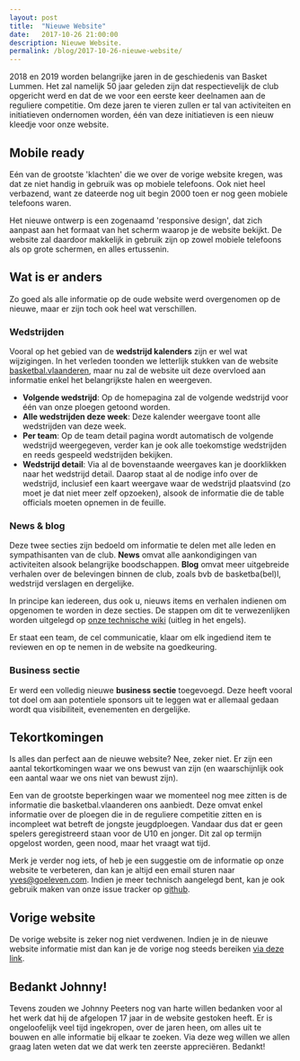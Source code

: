 ```yaml
---
layout: post
title:  "Nieuwe Website"
date:   2017-10-26 21:00:00
description: Nieuwe Website.
permalink: /blog/2017-10-26-nieuwe-website/
---
```


2018 en 2019 worden belangrijke jaren in de geschiedenis van Basket Lummen. Het zal namelijk 50 jaar geleden zijn dat respectievelijk de club opgericht werd en dat de we voor een eerste keer deelnamen aan de reguliere competitie. Om deze jaren te vieren zullen er tal van activiteiten en initiatieven ondernomen worden, één van deze initiatieven is een nieuw kleedje voor onze website.

## Mobile ready

Eén van de grootste 'klachten' die we over de vorige website kregen, was dat ze niet handig in gebruik was op mobiele telefoons. Ook niet heel verbazend, want ze dateerde nog uit begin 2000 toen er nog geen mobiele telefoons waren.

Het nieuwe ontwerp is een zogenaamd 'responsive design', dat zich aanpast aan het formaat van het scherm waarop je de website bekijkt. De website zal daardoor makkelijk in gebruik zijn op zowel mobiele telefoons als op grote schermen, en alles ertussenin.

## Wat is er anders

Zo goed als alle informatie op de oude website werd overgenomen op de nieuwe, maar er zijn toch ook heel wat verschillen.

### Wedstrijden

Vooral op het gebied van de **wedstrijd kalenders** zijn er wel wat wijzigingen. In het verleden toonden we letterlijk stukken van de website [basketbal.vlaanderen](http://www.basketbal.vlaanderen/), maar nu zal de website uit deze overvloed aan informatie enkel het belangrijkste halen en weergeven.

* **Volgende wedstrijd**: Op de homepagina zal de volgende wedstrijd voor één van onze ploegen getoond worden.
* **Alle wedstrijden deze week**: Deze kalender weergave toont alle wedstrijden van deze week.
* **Per team**: Op de team detail pagina wordt automatisch de volgende wedstrijd weergegeven, verder kan je ook alle toekomstige wedstrijden en reeds gespeeld wedstrijden bekijken.
* **Wedstrijd detail**: Via al de bovenstaande weergaves kan je doorklikken naar het wedstrijd detail. Daarop staat al de nodige info over de wedstrijd, inclusief een kaart weergave waar de wedstrijd plaatsvind (zo moet je dat niet meer zelf opzoeken), alsook de informatie die de table officials moeten opnemen in de feuille.

### News & blog

Deze twee secties zijn bedoeld om informatie te delen met alle leden en sympathisanten van de club. **News** omvat alle aankondigingen van activiteiten alsook belangrijke boodschappen. **Blog** omvat meer uitgebreide verhalen over de belevingen binnen de club, zoals bvb de basketba(bel)l, wedstrijd verslagen en dergelijke.

In principe kan iedereen, dus ook u, nieuws items en verhalen indienen om opgenomen te worden in deze secties. De stappen om dit te verwezenlijken worden uitgelegd op [onze technische wiki](https://github.com/yvesgoeleven/BasketLummen/wiki) (uitleg in het engels).

Er staat een team, de cel communicatie, klaar om elk ingediend item te reviewen en op te nemen in de website na goedkeuring.

### Business sectie

Er werd een volledig nieuwe **business sectie** toegevoegd. Deze heeft vooral tot doel om aan potentiele sponsors uit te leggen wat er allemaal gedaan wordt qua visibiliteit, evenementen en dergelijke.

## Tekortkomingen

Is alles dan perfect aan de nieuwe website? Nee, zeker niet. Er zijn een aantal tekortkomingen waar we ons bewust van zijn (en waarschijnlijk ook een aantal waar we ons niet van bewust zijn).

Een van de grootste beperkingen waar we momenteel nog mee zitten is de informatie die basketbal.vlaanderen ons aanbiedt. Deze omvat enkel informatie over de ploegen die in de reguliere competitie zitten en is incompleet wat betreft de jongste jeugdploegen. Vandaar dus dat er geen spelers geregistreerd staan voor de U10 en jonger. Dit zal op termijn opgelost worden, geen nood, maar het vraagt wat tijd.

Merk je verder nog iets, of heb je een suggestie om de informatie op onze website te verbeteren, dan kan je altijd een email sturen naar [yves@goeleven.com](mailto://yves@goeleven.com). Indien je meer technisch aangelegd bent, kan je ook gebruik maken van onze issue tracker op [github](https://github.com/yvesgoeleven/BasketLummen/issues).

## Vorige website

De vorige website is zeker nog niet verdwenen. Indien je in de nieuwe website informatie mist dan kan je de vorige nog steeds bereiken [via deze link](/b/).

## Bedankt Johnny!

Tevens zouden we Johnny Peeters nog van harte willen bedanken voor al het werk dat hij de afgelopen 17 jaar in de website gestoken heeft. Er is ongeloofelijk veel tijd ingekropen, over de jaren heen, om alles uit te bouwen en alle informatie bij elkaar te zoeken. Via deze weg willen we allen graag laten weten dat we dat werk ten zeerste appreciëren. Bedankt!


